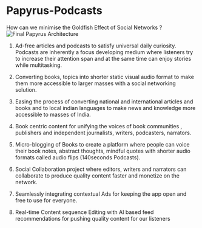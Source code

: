# Papyrus-Podcasts
How can we minimise the Goldfish Effect of Social Networks ?
![Final Papyrus Architecture](https://user-images.githubusercontent.com/13198518/139237551-74bffc16-b384-4430-8610-c08664949f13.jpg)



1. Ad-free articles and podcasts to satisfy universal daily curiosity. Podcasts are
inherently a focus developing medium where listeners try to increase their
attention span and at the same time can enjoy stories while multitasking.

2. Converting books, topics into shorter static visual audio format to make them more
accessible to larger masses with a social networking solution.

3. Easing the process of converting national and international articles and books and
to local indian languages to make news and knowledge more accessible to masses
of India.

4. Book centric content for unifying the voices of book communities , publishers and
independent journalists, writers, podcasters, narrators.

5. Micro-blogging of Books to create a platform where people can voice their book
notes, abstract thoughts, mindful quotes with shorter audio formats called audio
flips (140seconds Podcasts).

6. Social Collaboration project where editors, writers and narrators can collaborate to
produce quality content faster and monetize on the network.

7. Seamlessly integrating contextual Ads for keeping the app open and free to use for
everyone.

8. Real-time Content sequence Editing with AI based feed recommendations for
pushing quality content for our listeners
